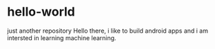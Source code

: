 # hello-world
just another repository
Hello there, i like to build android apps and i am intersted in learning machine learning.  
